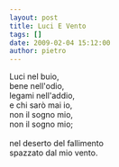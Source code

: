 ```yaml
---
layout: post
title: Luci E Vento
tags: []
date: 2009-02-04 15:12:00
author: pietro
---
```

Luci nel buio,<br/>bene nell'odio,<br/>legami nell'addio,<br/>e chi sarò mai io,<br/>non il sogno mio,<br/>non il sogno mio;<br/><br/>nel deserto del fallimento<br/>spazzato dal mio vento.
